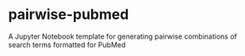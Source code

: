 # pairwise-pubmed
A Jupyter Notebook template for generating pairwise combinations of search terms formatted for PubMed
